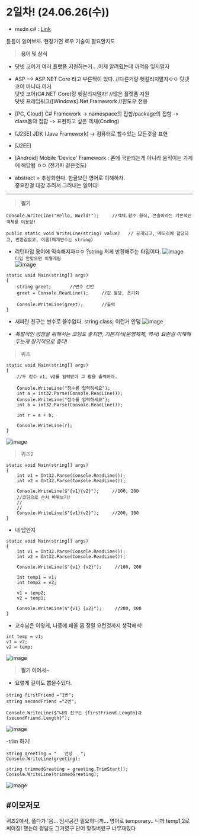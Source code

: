 # __2일차! (24.06.26(수))__

- msdn c# : [Link][a]

[a]: https://learn.microsoft.com/ko-kr/dotnet/csharp/ 
틈틈이 읽어보자. 현장가면 로우 기술이 필요할지도

>__용어 및 상식__

- 닷넷 코어가 여러 플랫폼 지원하는거.. .어제 알려줬는데 까먹음 잊지말자
- ASP --> ASP.NET Core 라고 부른적이 있다.  //다른거랑 헷갈리지말자ㅇㅇ 닷넷코어 아니다 이거    
닷넷 코어(C#.NET Core)랑 헷갈리지말자!  //많은 플랫폼 지원  
닷넷 프레임워크([Windows].Net Framework  //윈도우 전용

- [PC, Cloud} C# Framework -> namespace의 집합/package의 집함 -> class들의 집합 -> 표현하고 싶은 객체(Coding)
- [J2SE] JDK (Java Framework) -> 컴퓨터로 할수있는 모든것을 표현
- [J2EE]

- [Android] Mobile 'Device' Framework : 폰에 국한되는게 아니라 움직이는 기계에 해당됨 ㅇㅇ (전기차 같은것도)   

- abstract = 추상화한다. 한글보단 영어로 이해하자.  
중요한걸 대강 추려서 그려내는 일이다!
------------------
>__필기__
```
Console.WriteLine("Hello, World!");     //객체.함수 형식, 콘솔이라는 기본적인 객체를 이용함!
```
```
public static void WriteLine(string? value)   // 공개되고, 메모리에 할당되고, 반환값없고, 이름(매개변수는 string)
```
- 리턴타입
용어에 익숙해지자ㅇㅇ ?string 저게 반환해주는 타입이다.
![image](https://github.com/sound2862/SFDiary/assets/62818790/0f5cf5d6-eb3e-42f6-abc9-559a320d3c98)  
`타입 안맞으면 이렇게됨`  
![image](https://github.com/sound2862/SFDiary/assets/62818790/e7425725-f388-402f-bbac-32080bfac795)

```
static void Main(string[] args)
{
    string greet;       //변수 선언
    greet = Console.ReadLine();     //값 할당, 초기화

    Console.WriteLine(greet);       //출력
}
```
- 새파란 친구는 변수로 쓸수없다. string class; 이런거 안댐
![image](https://github.com/sound2862/SFDiary/assets/62818790/4e25eff1-bdcb-48ea-9fc4-508a66a53063)

- _폭발적인 성장을 위해서는 코딩도 좋지만, 기본지식(운영체제, 역사) 요런걸 이해해두는게 장기적으로 좋다!_

>퀴즈
```
static void Main(string[] args)
{
    //두 정수 v1, v2를 입력받아 그 합을 출력하라.

    Console.WriteLine("정수를 입력하세요");
    int a = int32.Parse(Console.ReadLine());
    Console.WriteLine("정수를 입력하세요");
    int b = int32.Parse(Console.ReadLine());

    int r = a + b;

    Console.WriteLine(r);
}
```
![image](https://github.com/sound2862/SFDiary/assets/62818790/7a94db3f-834e-4eff-a3b1-6964c74f7dd3)

>퀴즈2
```
static void Main(string[] args)
{
    int v1 = Int32.Parse(Console.ReadLine());
    int v2 = Int32.Parse(Console.ReadLine());

    Console.WriteLine($"{v1}{v2}");     //100, 200
    //코딩으로 순서 바꿔보기!
    //
    //
    Console.WriteLine($"{v1}{v2}");     //200, 100
}
```
- 내 답안지
```
static void Main(string[] args)
{
    int v1 = Int32.Parse(Console.ReadLine());
    int v2 = Int32.Parse(Console.ReadLine());

    Console.WriteLine($"{v1} {v2}");     //100, 200

    int temp1 = v1;
    int temp2 = v2;

    v1 = temp2;
    v2 = temp1;

    Console.WriteLine($"{v1} {v2}");     //200, 100
}
```
- 교수님은 이렇게, 나중에 배울 홉 정렬 요런것까지 생각해서!
```
int temp = v1;
v1 = v2;
v2 = temp;
```
![image](https://github.com/sound2862/SFDiary/assets/62818790/987e97d8-c42a-4333-a4e9-0f744598ab28)

>__필기 이어서~__
- 요렇게 길이도 뽑을수있다.
```
string firstFriend ="1번";
string secondFriend ="2번";

Console.WriteLine($"나의 친구는 {firstFriend.Length}과 {secondFriend.Length}");
```
![image](https://github.com/sound2862/SFDiary/assets/62818790/d98937b4-5068-4377-b125-2ca812d3965e)

-trim 하기!
```
string greeting = "   안녕   ";
Console.WriteLine(greeting);

string trimmedGreeting = greeting.TrimStart();
Console.WriteLine(trimmedGreeting);
```
![image](https://github.com/sound2862/SFDiary/assets/62818790/00c36406-1470-46cd-b351-fb7903583f35)

#이모저모
-
퀴즈2에서, 풀다가 '음... 임시공간 필요하니까... 영어로 temporary.. 니까 temp1,2로 써야징! 했는데 정답도 그거였구 단어 맞춰버렸구 너무재밌다
